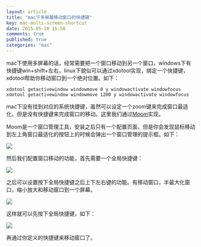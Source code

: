 ```yaml
---
layout: article
title: "mac下多屏幕移动窗口的快捷键"
key: mac-multi-screen-shortcut
date: 2015-05-10 15:50
comments: true
published: true
categories: "mac"
---
```

  
  mac下使用多屏幕的话，经常需要把一个窗口移动到另一个窗口，windows下有快捷键win+shift+左右，linux下貌似可以通过xdotool实现，绑定一个快捷键，xdotool帮助你移动窗口到一个绝对位置。如下：

  	xdotool getactivewindow windowmove 0 y windowactivate windowfocus
	xdotool getactivewindow windowmove 1280 y windowactivate windowfocus

  mac下没有找到对应的系统快捷键，虽然可以设定一个zoom键来完成窗口最适化，但是没有快捷键来完成窗口的移动。这里我们通过[Moom][1]实现。

  Moom是一个窗口管理工具，安装之后只有一个配置页面，但是你会发现鼠标移动到左上角窗口最适化的按钮上的时候会弹出一个窗口管理的提示框。如下：

![](/images/2015/moom_tooltip.png)

  然后我们配置窗口移动的功能，首先需要一个全局快捷键：

![](/images/2015/moom_shortcut.png)

  之后可以设置按下全局快捷键之后上下左右键的功能。有移动窗口，半最大化窗口，缩小放大和移动窗口到一个屏幕。

![](/images/2015/moom_config.png)

  这样就可以先按下全局快捷键，如下：

![](/images/2015/moom_press_shortcut.png)

  再通过你定义的快捷键来移动窗口了。



[1]: http://manytricks.com/moom/   "Moom"

